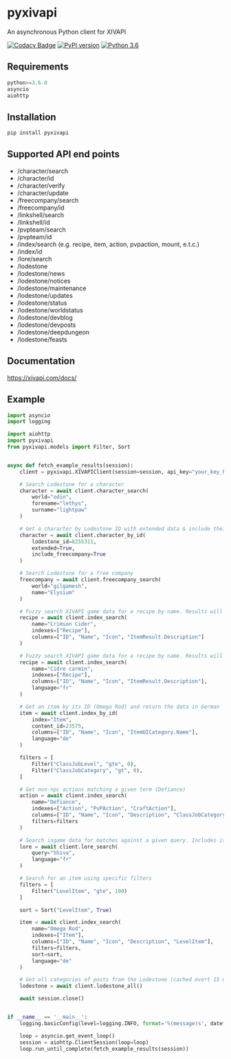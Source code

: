 # pyxivapi
An asynchronous Python client for XIVAPI

[![Codacy Badge](https://api.codacy.com/project/badge/Grade/741f410aefad4fa69cc6925ff5d83b4b)](https://www.codacy.com/manual/Yandawl/xivapi-py?utm_source=github.com&amp;utm_medium=referral&amp;utm_content=xivapi/xivapi-py&amp;utm_campaign=Badge_Grade)
[![PyPI version](https://badge.fury.io/py/pyxivapi.svg)](https://badge.fury.io/py/pyxivapi)
[![Python 3.6](https://img.shields.io/badge/python-3.6-green.svg)](https://www.python.org/downloads/release/python-360/)

## Requirements
```python
python>=3.6.0
asyncio
aiohttp
```

## Installation
```python
pip install pyxivapi
```

## Supported API end points

*   /character/search
*   /character/id
*   /character/verify
*   /character/update
*   /freecompany/search
*   /freecompany/id
*   /linkshell/search
*   /linkshell/id
*   /pvpteam/search
*   /pvpteam/id
*   /index/search (e.g. recipe, item, action, pvpaction, mount, e.t.c.)
*   /index/id
*   /lore/search
*   /lodestone
*   /lodestone/news
*   /lodestone/notices
*   /lodestone/maintenance
*   /lodestone/updates
*   /lodestone/status
*   /lodestone/worldstatus
*   /lodestone/devblog
*   /lodestone/devposts
*   /lodestone/deepdungeon
*   /lodestone/feasts

## Documentation
<https://xivapi.com/docs/>

## Example
```python
import asyncio
import logging

import aiohttp
import pyxivapi
from pyxivapi.models import Filter, Sort


async def fetch_example_results(session):
    client = pyxivapi.XIVAPIClient(session=session, api_key="your_key_here")

    # Search Lodestone for a character
    character = await client.character_search(
        world="odin", 
        forename="lethys", 
        surname="lightpaw"
    )

    # Get a character by Lodestone ID with extended data & include their Free Company information, if it has been synced.
    character = await client.character_by_id(
        lodestone_id=8255311, 
        extended=True,
        include_freecompany=True
    )

    # Search Lodestone for a free company
    freecompany = await client.freecompany_search(
        world="gilgamesh", 
        name="Elysium"
    )

    # Fuzzy search XIVAPI game data for a recipe by name. Results will be in English.
    recipe = await client.index_search(
        name="Crimson Cider", 
        indexes=["Recipe"], 
        columns=["ID", "Name", "Icon", "ItemResult.Description"]
    )

    # Fuzzy search XIVAPI game data for a recipe by name. Results will be in French.
    recipe = await client.index_search(
        name="Cidre carmin", 
        indexes=["Recipe"], 
        columns=["ID", "Name", "Icon", "ItemResult.Description"], 
        language="fr"
    )

    # Get an item by its ID (Omega Rod) and return the data in German
    item = await client.index_by_id(
        index="Item", 
        content_id=23575, 
        columns=["ID", "Name", "Icon", "ItemUICategory.Name"], 
        language="de"
    )

    filters = [
        Filter("ClassJobLevel", "gte", 0),
        Filter("ClassJobCategory", "gt", 0),
    ]

    # Get non-npc actions matching a given term (Defiance)
    action = await client.index_search(
        name="Defiance", 
        indexes=["Action", "PvPAction", "CraftAction"], 
        columns=["ID", "Name", "Icon", "Description", "ClassJobCategory.Name", "ClassJobLevel", "ActionCategory.Name"], 
        filters=filters
    )

    # Search ingame data for matches against a given query. Includes item, minion, mount & achievement descriptions, quest dialog & more.
    lore = await client.lore_search(
        query="Shiva",
        language="fr"
    )

    # Search for an item using specific filters
    filters = [
        Filter("LevelItem", "gte", 100)
    ]

    sort = Sort("LevelItem", True)

    item = await client.index_search(
        name="Omega Rod", 
        indexes=["Item"], 
        columns=["ID", "Name", "Icon", "Description", "LevelItem"],
        filters=filters,
        sort=sort,
        language="de"
    )

    # Get all categories of posts from the Lodestone (cached evert 15 minutes)
    lodestone = await client.lodestone_all()

    await session.close()


if __name__ == '__main__':
    logging.basicConfig(level=logging.INFO, format='%(message)s', datefmt='%H:%M')

    loop = asyncio.get_event_loop()
    session = aiohttp.ClientSession(loop=loop)
    loop.run_until_complete(fetch_example_results(session))

```
